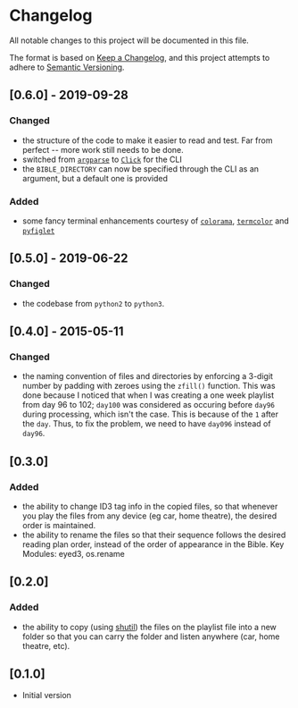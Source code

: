 # Changelog

All notable changes to this project will be documented in this file.

The format is based on [Keep a Changelog](https://keepachangelog.com/en/1.0.0/),
and this project attempts to adhere to [Semantic Versioning](https://semver.org/spec/v2.0.0.html).

## [0.6.0] - 2019-09-28

### Changed

- the structure of the code to make it easier to read and test. Far from perfect -- more work still needs to be done.
- switched from [`argparse`](https://docs.python.org/3/library/argparse.html) to [`Click`](https://click.palletsprojects.com/en/7.x/) for the CLI
- the `BIBLE_DIRECTORY` can now be specified through the CLI as an argument, but a default one is provided

### Added

- some fancy terminal enhancements courtesy of [`colorama`](https://github.com/tartley/colorama), [`termcolor`](https://pypi.org/project/termcolor/) and [`pyfiglet`](https://github.com/pwaller/pyfiglet)

## [0.5.0] - 2019-06-22

### Changed

- the codebase from `python2` to `python3`.

## [0.4.0] - 2015-05-11

### Changed

- the naming convention of files and directories by enforcing a 3-digit number by padding with zeroes using the `zfill()` function. This was done because I noticed that when I was creating a one week playlist from day 96 to 102; `day100` was considered as occuring before `day96` during processing, which isn't the case. This is because of the `1` after the `day`. Thus, to fix the problem, we need to have `day096` instead of `day96`.

## [0.3.0]

### Added

- the ability to change ID3 tag info in the copied files, so that whenever you play the files from any device (eg car, home theatre), the desired order is maintained.
- the ability to rename the files so that their sequence follows the desired reading plan order, instead of the order of appearance in the Bible. Key Modules: eyed3, os.rename

## [0.2.0]

### Added

- the ability to copy (using [shutil](https://docs.python.org/3/library/shutil.html)) the files on the playlist file into a new folder so that you can carry the folder and listen anywhere (car, home theatre, etc).

## [0.1.0]

- Initial version
